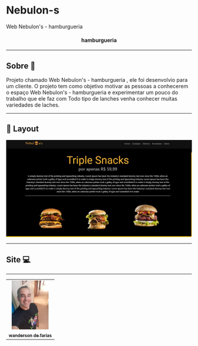# Nebulon-s
 Web Nebulon's - hamburgueria 


 

<h4 align="center">
 hamburgueria 
</h4>

<hr>

## Sobre 📖

Projeto chamado  Web Nebulon's - hamburgueria , ele foi desenvolvio para um cliente.
O projeto tem como objetivo motivar as pessoas a conhecerem o espaço  Web Nebulon's - hamburgueria  e experimentar um pouco do trabalho  que ele faz com  Todo tipo de lanches venha conhecer muitas variedades de laches.

<hr>

## 🎨 Layout

![](gif.jpg.gif)

<hr>

## Site 💻



<hr>





<table>
  <tr>
     <td align="center">
      <a href="#">
        <img src="./img/foto.jpg/" width="100px" alt="foto wanderson"/><br>
        <sub>
          <b>wanderson de farias</b>
        </sub>
        </sub>
      </a>
      
     
    
   


    


